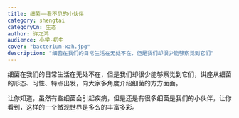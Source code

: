 ```yaml
---
title: 细菌——看不见的小伙伴
category: shengtai
categoryCn: 生态
author: 许之鸿
audience: 小学-初中
cover: "bacterium-xzh.jpg"
description: "细菌在我们的日常生活在无处不在，但是我们却很少能够察觉到它们"
---
```


细菌在我们的日常生活在无处不在，但是我们却很少能够察觉到它们，讲座从细菌的形态、习性、特点出发，向大家多角度介绍细菌的方方面面。
<!--more-->
让你知道，虽然有些细菌会引起疾病，但是还是有很多细菌是我们的小伙伴，让你看到，这样的一个微观世界是多么的丰富多彩。